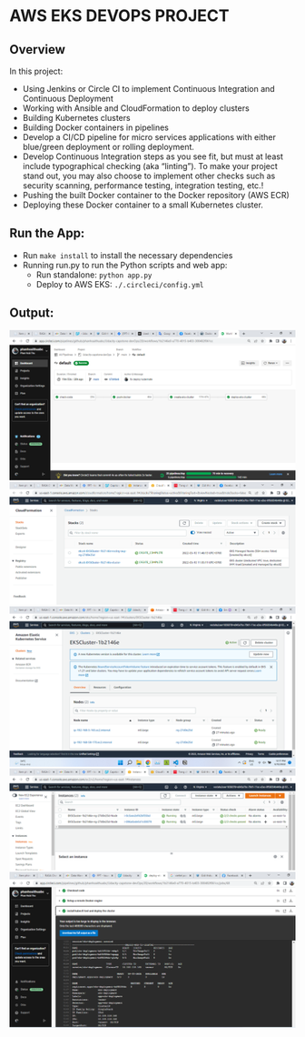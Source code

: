 # AWS EKS DEVOPS PROJECT

## Overview
In this project:
- Using Jenkins or Circle CI to implement Continuous Integration and Continuous Deployment
- Working with Ansible and CloudFormation to deploy clusters
- Building Kubernetes clusters
- Building Docker containers in pipelines
- Develop a CI/CD pipeline for micro services applications with either blue/green deployment or rolling deployment.
- Develop Continuous Integration steps as you see fit, but must at least include typographical checking (aka “linting”). To make your project stand out, you may also choose to implement other checks such as security scanning, performance testing, integration testing, etc.!
- Pushing the built Docker container to the Docker repository (AWS ECR)
- Deploying these Docker container to a small Kubernetes cluster.

## Run the App:
* Run `make install` to install the necessary dependencies
* Running run.py to run the Python scripts and web app:
    - Run standalone: `python app.py`
    - Deploy to AWS EKS: `./.circleci/config.yml`

## Output:
<img src='images\all-stages-passed-success.png'>
<img src='images\Success-deploy-to-eks-cloudformation.png'>
<img src='images\Success-deploy-to-eks-cluster.png'>
<img src='images\Success-deploy-to-eks-ec2.png'>
<img src='images\Success-deploy-to-eks.png'>